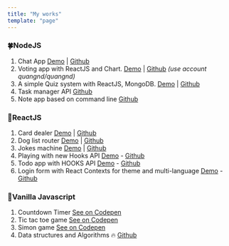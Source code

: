```yaml
---
title: "My works"
template: "page"
---
```

### 🍀NodeJS

1. Chat App [Demo](https://pure-woodland-28742.herokuapp.com/) | [Github](https://github.com/quangnd/chat-app-nodejs)
2. Voting app with ReactJS and Chart. [Demo](https://voting-fakeapi-mun.herokuapp.com/) | [Github](https://github.com/quangnd/Voting-FakeAPI-ReactApp) 
*(use account quangnd/quangnd)*
3. A simple Quiz system with ReactJS, MongoDB. [Demo](https://metabit-alpha.herokuapp.com/) | [Github](https://github.com/quangnd/metabit-demo-version1)
4. Task manager API [Github](https://github.com/quangnd/task-manager-API-nodejs-playground)
5. Note app based on command line [Github](https://github.com/quangnd/notes-cmd-app-nodejs-playground)


### 🎉ReactJS

1. Card dealer [Demo](https://nervous-goodall-0f4817.netlify.com/) | [Github](https://github.com/quangnd/card-dealer-reactjs)
2. Dog list router [Demo](https://flamboyant-raman-357e00.netlify.com/dogs) | [Github](https://github.com/quangnd/dog-list-router)
3. Jokes machine [Demo](https://festive-engelbart-0d235c.netlify.com/) | [Github](https://github.com/quangnd/jokes-machine-reactjs)
4. Playing with new Hooks API [Demo](https://modest-snyder-cafd27.netlify.com) - [Github](https://github.com/quangnd/react-hooks-playground)
5. Todo app with HOOKS API [Demo](https://keen-lewin-19c820.netlify.com/) - [Github](https://github.com/quangnd/todo-app-react-hooks)
6. Login form with React Contexts for theme and multi-language [Demo](https://romantic-einstein-bdd4e0.netlify.com/) - [Github](https://github.com/quangnd/login-form-multilang-with-context) 

### 🛀Vanilla Javascript

1. Countdown Timer [See on Codepen](https://codepen.io/quangnd/full/xBdrjQ)
2. Tic tac toe game [See on Codepen](https://codepen.io/quangnd/full/XXRNmB/)
3. Simon game [See on Codepen](https://codepen.io/quangnd/full/dGzGNV/)
4. Data structures and Algorithms 🔥 [Github](https://github.com/quangnd/js-datastructures-algorithm)
